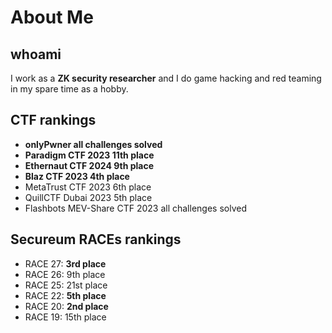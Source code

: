 # About Me

## whoami

I work as a **ZK security researcher** and I do game hacking and red teaming in my spare time as a hobby.

## CTF rankings

- **onlyPwner all challenges solved**
- **Paradigm CTF 2023 11th place**
- **Ethernaut CTF 2024 9th place**
- **Blaz CTF 2023 4th place**
- MetaTrust CTF 2023 6th place
- QuillCTF Dubai 2023 5th place
- Flashbots MEV-Share CTF 2023 all challenges solved

## Secureum RACEs rankings

- RACE 27: **3rd place**
- RACE 26: 9th place
- RACE 25: 21st place
- RACE 22: **5th place**
- RACE 20: **2nd place**
- RACE 19: 15th place
